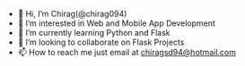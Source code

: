 - 👋 Hi, I’m Chirag(@chirag094)
- 👀 I’m interested in Web and Mobile App Development
- 🌱 I’m currently learning Python and Flask
- 💞️ I’m looking to collaborate on Flask Projects
- 📫 How to reach me just email at chiragsd94@hotmail.com

<!---
chirag094/chirag094 is a ✨ special ✨ repository because its `README.md` (this file) appears on your GitHub profile.
You can click the Preview link to take a look at your changes.
--->
